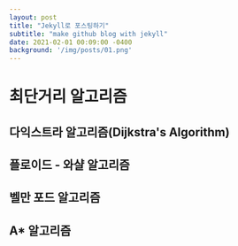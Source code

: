 ```yaml
---
layout: post
title: "Jekyll로 포스팅하기"
subtitle: "make github blog with jekyll"
date: 2021-02-01 00:09:00 -0400
background: '/img/posts/01.png'
---
```


# 최단거리 알고리즘

## 다익스트라 알고리즘(Dijkstra's Algorithm)

## 플로이드 - 와샬 알고리즘

## 벨만 포드 알고리즘

## A* 알고리즘
